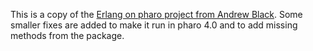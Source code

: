 This is a copy of the <a href="http://www.squeaksource.com/Erlang">Erlang on pharo project from Andrew Black</a>. Some smaller fixes are added to make it run in pharo 4.0 and to add missing methods from the package.
